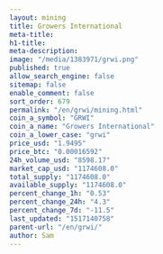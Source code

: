 ```yaml
---
layout: mining
title: Growers International
meta-title: 
h1-title: 
meta-description: 
image: "/media/1383971/grwi.png"
published: true
allow_search_engine: false
sitemap: false
enable_comment: false
sort_order: 679
permalink: "/en/grwi/mining.html"
coin_a_symbol: "GRWI"
coin_a_name: "Growers International"
coin_a_lower_case: "grwi"
price_usd: "1.9495"
price_btc: "0.00016592"
24h_volume_usd: "8598.17"
market_cap_usd: "1174608.0"
total_supply: "1174608.0"
available_supply: "1174608.0"
percent_change_1h: "0.53"
percent_change_24h: "4.3"
percent_change_7d: "-11.5"
last_updated: "1517140758"
parent-url: "/en/grwi/"
author: Sam
---
```


